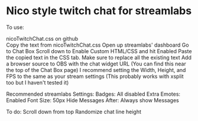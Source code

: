 # Nico style twitch chat for streamlabs

To use:


nicoTwitchChat.css on github  
Copy the text from nicoTwitchChat.css 
Open up streamlabs' dashboard
Go to Chat Box
Scroll down to Enable Custom HTML/CSS and hit Enabled
Paste the copied text in the CSS tab. Make sure to replace all the existing text
Add a browser source to OBS with the chat widget URL (You can find this near the top of the Chat Box page)
	I recommend setting the Width, Height, and FPS to the same as your stream settings
	(This probably works with xsplit too but I haven't tested it)



Recommended streamlabs Settings:
Badges: All disabled
Extra Emotes: Enabled
Font Size: 50px
Hide Messages After: Always show Messages




To do:
Scroll down from top
Randomize chat line height

